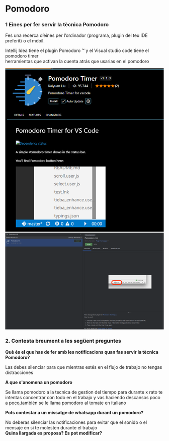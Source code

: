 # Pomodoro
### 1 Eines per fer servir la tècnica Pomodoro 
Fes una recerca d’eines per l’ordinador (programa, plugin del teu IDE preferit) o el mòbil.   

Intellij Idea tiene el plugin Pomodoro ™  y el Visual studio code tiene el pomodoro timer  
herramientas que activan la cuenta atrás que usarias en el pomodoro


![Imagen de VSC](/Pomodoro.PNG)
![Imagen de Intellij IDEA](/Pomodoro2.PNG)

### 2. Contesta breument a les següent preguntes 

**Què és el que has de fer amb les notificacions quan fas servir la tècnica Pomodoro?**

Las debes silenciar para que mientras estés en el flujo de trabajo no tengas distracciones  

**A que s'anomena un pomodoro**

Se llama pomodoro a la tecnica de gestion del tiempo para durante x rato te intentas concentrar con todo en el trabajo y vas haciendo descansos poco a poco,también se le llama pomodoro al tomate en italiano

**Pots contestar a un missatge de whatsapp durant un pomodoro?**

No deberas silenciar las notificaciones para evitar que el sonido o el mensaje en si te molesten durante el trabajo                                                                                                                                                                                       
**Quina llargada es proposa? Es pot modificar?**





